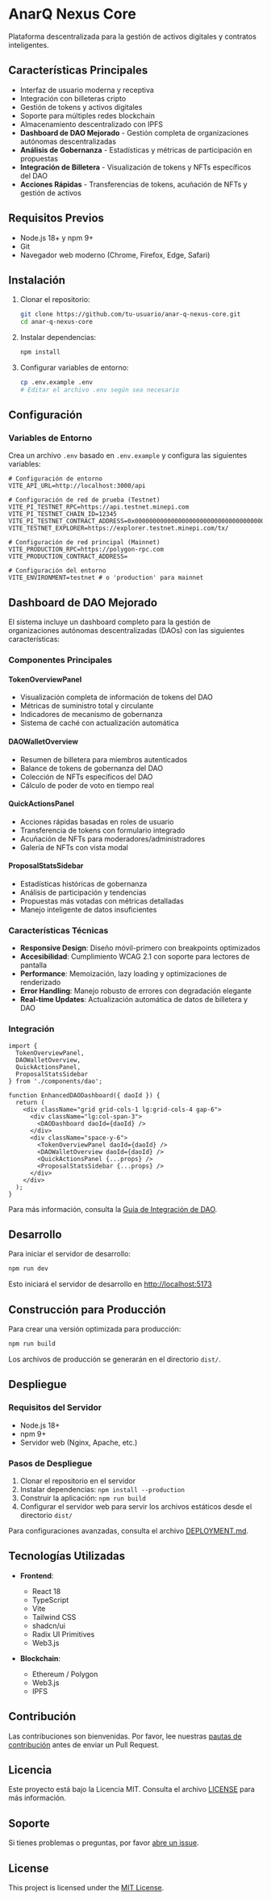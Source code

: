 # AnarQ Nexus Core

Plataforma descentralizada para la gestión de activos digitales y contratos inteligentes.

## Características Principales

- Interfaz de usuario moderna y receptiva
- Integración con billeteras cripto
- Gestión de tokens y activos digitales
- Soporte para múltiples redes blockchain
- Almacenamiento descentralizado con IPFS
- **Dashboard de DAO Mejorado** - Gestión completa de organizaciones autónomas descentralizadas
- **Análisis de Gobernanza** - Estadísticas y métricas de participación en propuestas
- **Integración de Billetera** - Visualización de tokens y NFTs específicos del DAO
- **Acciones Rápidas** - Transferencias de tokens, acuñación de NFTs y gestión de activos

## Requisitos Previos

- Node.js 18+ y npm 9+
- Git
- Navegador web moderno (Chrome, Firefox, Edge, Safari)

## Instalación

1. Clonar el repositorio:
   ```bash
   git clone https://github.com/tu-usuario/anar-q-nexus-core.git
   cd anar-q-nexus-core
   ```

2. Instalar dependencias:
   ```bash
   npm install
   ```

3. Configurar variables de entorno:
   ```bash
   cp .env.example .env
   # Editar el archivo .env según sea necesario
   ```

## Configuración

### Variables de Entorno

Crea un archivo `.env` basado en `.env.example` y configura las siguientes variables:

```env
# Configuración de entorno
VITE_API_URL=http://localhost:3000/api

# Configuración de red de prueba (Testnet)
VITE_PI_TESTNET_RPC=https://api.testnet.minepi.com
VITE_PI_TESTNET_CHAIN_ID=12345
VITE_PI_TESTNET_CONTRACT_ADDRESS=0x0000000000000000000000000000000000000000
VITE_TESTNET_EXPLORER=https://explorer.testnet.minepi.com/tx/

# Configuración de red principal (Mainnet)
VITE_PRODUCTION_RPC=https://polygon-rpc.com
VITE_PRODUCTION_CONTRACT_ADDRESS=

# Configuración del entorno
VITE_ENVIRONMENT=testnet # o 'production' para mainnet
```

## Dashboard de DAO Mejorado

El sistema incluye un dashboard completo para la gestión de organizaciones autónomas descentralizadas (DAOs) con las siguientes características:

### Componentes Principales

#### TokenOverviewPanel
- Visualización completa de información de tokens del DAO
- Métricas de suministro total y circulante
- Indicadores de mecanismo de gobernanza
- Sistema de caché con actualización automática

#### DAOWalletOverview
- Resumen de billetera para miembros autenticados
- Balance de tokens de gobernanza del DAO
- Colección de NFTs específicos del DAO
- Cálculo de poder de voto en tiempo real

#### QuickActionsPanel
- Acciones rápidas basadas en roles de usuario
- Transferencia de tokens con formulario integrado
- Acuñación de NFTs para moderadores/administradores
- Galería de NFTs con vista modal

#### ProposalStatsSidebar
- Estadísticas históricas de gobernanza
- Análisis de participación y tendencias
- Propuestas más votadas con métricas detalladas
- Manejo inteligente de datos insuficientes

### Características Técnicas

- **Responsive Design**: Diseño móvil-primero con breakpoints optimizados
- **Accesibilidad**: Cumplimiento WCAG 2.1 con soporte para lectores de pantalla
- **Performance**: Memoización, lazy loading y optimizaciones de renderizado
- **Error Handling**: Manejo robusto de errores con degradación elegante
- **Real-time Updates**: Actualización automática de datos de billetera y DAO

### Integración

```tsx
import { 
  TokenOverviewPanel,
  DAOWalletOverview,
  QuickActionsPanel,
  ProposalStatsSidebar
} from './components/dao';

function EnhancedDAODashboard({ daoId }) {
  return (
    <div className="grid grid-cols-1 lg:grid-cols-4 gap-6">
      <div className="lg:col-span-3">
        <DAODashboard daoId={daoId} />
      </div>
      <div className="space-y-6">
        <TokenOverviewPanel daoId={daoId} />
        <DAOWalletOverview daoId={daoId} />
        <QuickActionsPanel {...props} />
        <ProposalStatsSidebar {...props} />
      </div>
    </div>
  );
}
```

Para más información, consulta la [Guía de Integración de DAO](src/components/dao/DAO-INTEGRATION-GUIDE.md).

## Desarrollo

Para iniciar el servidor de desarrollo:

```bash
npm run dev
```

Esto iniciará el servidor de desarrollo en [http://localhost:5173](http://localhost:5173)

## Construcción para Producción

Para crear una versión optimizada para producción:

```bash
npm run build
```

Los archivos de producción se generarán en el directorio `dist/`.

## Despliegue

### Requisitos del Servidor

- Node.js 18+
- npm 9+
- Servidor web (Nginx, Apache, etc.)

### Pasos de Despliegue

1. Clonar el repositorio en el servidor
2. Instalar dependencias: `npm install --production`
3. Construir la aplicación: `npm run build`
4. Configurar el servidor web para servir los archivos estáticos desde el directorio `dist/`

Para configuraciones avanzadas, consulta el archivo [DEPLOYMENT.md](DEPLOYMENT.md).

## Tecnologías Utilizadas

- **Frontend**:
  - React 18
  - TypeScript
  - Vite
  - Tailwind CSS
  - shadcn/ui
  - Radix UI Primitives
  - Web3.js

- **Blockchain**:
  - Ethereum / Polygon
  - Web3.js
  - IPFS

## Contribución

Las contribuciones son bienvenidas. Por favor, lee nuestras [pautas de contribución](CONTRIBUTING.md) antes de enviar un Pull Request.

## Licencia

Este proyecto está bajo la Licencia MIT. Consulta el archivo [LICENSE](LICENSE) para más información.

## Soporte

Si tienes problemas o preguntas, por favor [abre un issue](https://github.com/tu-usuario/anar-q-nexus-core/issues).

## License

This project is licensed under the [MIT License](LICENSE).
